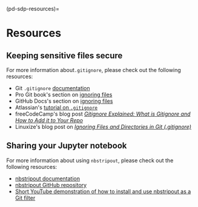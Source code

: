 (pd-sdp-resources)=

# Resources

## Keeping sensitive files secure

For more information about`.gitignore`, please check out the following resources:

* Git `.gitignore` [documentation](http://git-scm.com/docs/gitignore)
* Pro Git book's section on [ignoring files](https://git-scm.com/book/en/v2/Git-Basics-Recording-Changes-to-the-Repository#_ignoring)
* GitHub Docs's section on [ignoring files](https://docs.github.com/en/get-started/getting-started-with-git/ignoring-files)
* Atlassian's [tutorial on `.gitignore`](https://www.atlassian.com/git/tutorials/saving-changes/gitignore)
* freeCodeCamp's blog post [*Gitignore Explained: What is Gitignore and How to Add it to Your Repo*](https://www.freecodecamp.org/news/gitignore-what-is-it-and-how-to-add-to-repo/)
* Linuxize's blog post on [*Ignoring Files and Directories in Git (.gitignore)*](https://linuxize.com/post/gitignore-ignoring-files-in-git/)

## Sharing your Jupyter notebook

For more information about using `nbstripout`, please check out the following resources:

* [nbstripout documentation](https://pypi.org/project/nbstripout/)
* [nbstripout GitHub repository](https://github.com/kynan/nbstripout)
* [Short YouTube demonstration of how to install and use nbstripout as a Git filter](https://www.youtube.com/watch?v=BEMP4xacrVc)
